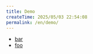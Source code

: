 ```yaml
---
title: Demo
createTime: 2025/05/03 22:54:08
permalink: /en/demo/
---
```


- [bar](./bar.md)
- [foo](./foo.md)
